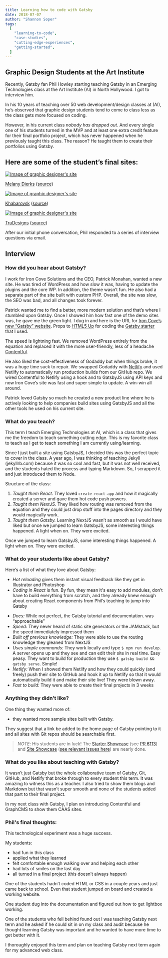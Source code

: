 ```yaml
---
title: Learning how to code with Gatsby
date: 2018-07-07
author: "Shannon Soper"
tags:
  [
    "learning-to-code",
    "case-studies",
    "cutting-edge-experiences",
    "getting-started",
  ]
---
```


## Graphic Design Students at the Art Institute

Recently, Gatsby fan Phil Howley starting teaching Gatsby in an Emerging Technologies class at the Art Institute (AI) in North Hollywood. I got to interview him.

In his 10 years of teaching over 50 web development/design classes at (AI), he’s observed that graphic design students tend to come to class less as the class gets more focused on coding.

However, in his current class _nobody has dropped out_. And every single one of his students turned in the MVP and at least one extra credit feature for their final portfolio project, which has never happened when he previously taught this class. The reason? He taught them to create their portfolios using Gatsby.

## Here are some of the student’s final sites:

[![Image of graphic designer's site](graphic-design-1.png)](http://mywetpaintstudio.com/)

[Melany Dierks](http://mywetpaintstudio.com/) ([source](https://github.com/reguv760/mmd-site2))

[![Image of graphic designer's site](graphic-design-2.png)](http://myceevee.netlify.com/)

[Khabarovsk](http://myceevee.netlify.com/) ([source](https://github.com/msergushova/myceevee))

[![Image of graphic designer's site](graphic-design-3.png)](https://trudesignsongatsby.netlify.com/)

[TruDesigns](https://trudesignsongatsby.netlify.com/) ([source](https://github.com/trudesigns/newStuff))

After our initial phone conversation, Phil responded to a series of interview questions via email.

## Interview

### How did you hear about Gatsby?

I work for Iron Cove Solutions and the CEO, Patrick Monahan, wanted a new site. He was tired of WordPress and how slow it was, having to update the plugins and the core WP. In addition, the theme wasn’t fun. He also had a separate part of the site built with custom PHP. Overall, the site was slow, the SEO was bad, and all changes took forever.

Patrick wanted me to find a better, more modern solution and that’s where I stumbled upon Gatsby. Once I showed him how fast one of the demo sites was, he gave me the green light. I dug in and here is the URL for [Iron Cove’s new “Gatsby” website](https://ironcovesolutions.com). Props to [HTML5 Up](https://html5up.net/) for coding the [Gatsby starter](https://github.com/ChangoMan/gatsby-starter-forty) that I used.

The speed is lightning fast. We removed WordPress entirely from the equation and replaced it with the more user-friendly, less of a headache [Contentful](https://www.contentful.com/).

He also liked the cost-effectiveness of Godaddy but when things broke, it was a huge time suck to repair. We swapped Godaddy with [Netlify](https://netlify.com) and used Netlify to automatically run production builds from our GitHub repo. We wired Contentful to Netlify using a hook and to GatsbyJS using API keys and now Iron Cove’s site was fast and super simple to update. A win-win all around.

Patrick loved Gatsby so much he created a new product line where he is actively looking to help companies build sites using GatsbyJS and all the other tools he used on his current site.

### What do you teach?

This term I teach Emerging Technologies at AI, which is a class that gives me the freedom to teach something cutting edge. This is my favorite class to teach as I get to teach something I am currently using/learning.

Since I just built a site using GatsbyJS, I decided this was the perfect topic to cover in the class. A year ago, I was thinking of teaching Jekyll (jekyllrb.com) because it was so cool and fast, but it was not well received, and the students hated the process and typing Markdown. So, I scrapped it and just introduced them to Node.

Structure of the class:

1. _Taught them React._ They loved `create-react-app` and how it magically created a server and gave them hot code push powers.
2. _Taught them NextJS._ They liked how routing was removed from the equation and they could just drop stuff into the pages directory and they would magically work.
3. _Taught them Gatsby._ Learning NextJS wasn’t as smooth as I would have liked but once we jumped to learn GatsbyJS, some interesting things happened. A light when on. They were excited.

<Pullquote>
  Once we jumped to learn GatsbyJS, some interesting things happened. A light
  when on. They were excited.
</Pullquote>

### What do your students like about Gatsby?

Here’s a list of what they love about Gatsby:

- _Hot reloading_ gives them instant visual feedback like they get in Illustrator and Photoshop
- _Coding in React_ is fun. By fun, they mean it's easy to add modules, don’t have to build everything from scratch, and they already knew enough about creating React components from Phil’s teaching to jump into Gatsby

* _Docs:_ While not perfect, the Gatsby tutorial and documentation. was “approachable”
* _Speed_: They never heard of static site generators or the JAMstack, but the speed immediately impressed them
* _Built off previous knowledge:_ They were able to use the routing knowledge they gleaned from NextJS
* _Uses simple commands:_ They work locally and type `$ npm run develop`. A server opens up and they see and can edit their site in real time. Easy peasy. They want to build for production they use `$ gatsby build && gatsby serve`. Simple!
* _Netlify:_ When I showed them Netlify and how they could quickly (and freely) push their site to GitHub and hook it up to Netlify so that it would automatically build it and make their site live! They were blown away.
* _Fast to build:_ They were able to create their final projects in 3 weeks

### Anything they didn’t like?

One thing they wanted more of:

- they wanted more sample sites built with Gatsby.

They suggest that a link be added to the home page of Gatsby pointing to it and all sites with Git repos should be searchable first.

> _NOTE_: His students are in luck! The [Starter Showcase](/starters/?sort=stars) (see [PR 6113](https://github.com/gatsbyjs/gatsby/pull/6113)) and [Site Showcase](/showcase/) ([see relevant issues here](https://github.com/gatsbyjs/gatsby/issues?utf8=%E2%9C%93&q=is%3Aissue+is%3Aopen+site+showcase)) are nearly done.

### What do you like about teaching with Gatsby?

It wasn’t just Gatsby but the whole collaborative team of Gatsby, Git, GitHub, and Netlify that broke through to every student this term. It was amazing to witness this as a teacher. I also tried to show them blogs and Markdown but that wasn’t super smooth and none of the students added that part to their final project.

In my next class with Gatsby, I plan on introducing Contentful and GraphCMS to show them CAAS sites.

### Phil's final thoughts:

This technological experiment was a huge success.

My students:

- had fun in this class
- applied what they learned
- felt comfortable enough walking over and helping each other
- had lots of smiles on the last day
- all turned in a final project (this doesn’t always happen)

One of the students hadn’t coded HTML or CSS in a couple years and just came back to school. Even that student jumped on board and created a working website.

One student dug into the documentation and figured out how to get lightbox working.

One of the students who fell behind found out I was teaching Gatsby next term and he asked if he could sit in on my class and audit because he thought learning Gatsby was important and he wanted to have more time to get better with it.

I thoroughly enjoyed this term and plan on teaching Gatsby next term again for my advanced web class.
